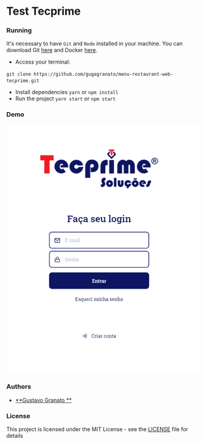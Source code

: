 # Test Tecprime


### Running

It's necessary to have `Git` and `Node` installed in your machine.
You can download Git [here](https://git-scm.com/downloads) and Docker [here](https://nodejs.org/pt-br/download/).

- Access your terminal:

`git clone https://github.com/gugagranato/menu-restaurant-web-tecprime.git`
- Install dependencies
`yarn` or `npm install`
- Run the project
`yarn start` or `npm start`

### Demo

[![Video](https://github.com/gugagranato/menu-restaurant-web-tecprime/blob/master/src/assets/tecprime.png)](https://github.com/gugagranato/menu-restaurant-web-tecprime/blob/master/src/assets/video/Nova%20guia%20-%20Google%20Chrome%202020-10-07%2014-06-57.mp4)

### Authors

- [**Gustavo Granato **](https://github.com/gugagranato)

### License

This project is licensed under the MIT License - see the [LICENSE](LICENSE) file for details
